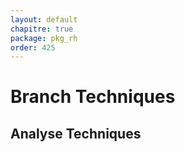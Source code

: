 ```yaml
---
layout: default
chapitre: true
package: pkg_rh
order: 425
---
```


# Branch Techniques

## Analyse Techniques
